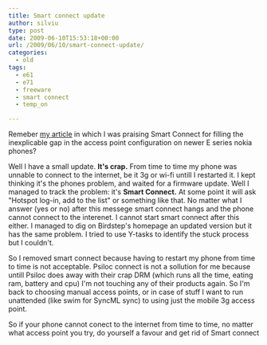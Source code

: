 ```yaml
---
title: Smart connect update
author: silviu
type: post
date: 2009-06-10T15:53:18+00:00
url: /2009/06/10/smart-connect-update/
categories:
  - old
tags:
  - e61
  - e71
  - freeware
  - smart connect
  - temp_on

---
```

Remeber [my article][1] in which I was praising Smart Connect for filling the inexplicable gap in the access point configuration on newer E series nokia phones?

Well I have a small update. **It's crap.** From time to time my phone was unnable to connect to the internet, be it 3g or wi-fi untill I restarted it. I kept thinking it's the phones problem, and waited for a firmware update. Well I managed to track the problem: it's **Smart Connect.** At some point it will ask "Hotspot log-in, add to the list" or something like that. No matter what I answer (yes or no) after this messege smart connect hangs and the phone cannot connect to the interenet. I cannot start smart connect after this either. I managed to dig on Birdstep's homepage an updated version but it has the same problem. I tried to use Y-tasks to identify the stuck process but I couldn't.

So I removed smart connect because having to restart my phone from time to time is not acceptable. Psiloc connect is not a sollution for me because untill Psiloc does away with their crap DRM (which runs all the time, eating ram, battery and cpu) I'm not touching any of their products again. So I'm back to choosing manual access points, or in case of stuff I want to run unattended (like swim for SyncML sync) to using just the mobile 3g access point.

So if your phone cannot conect to the internet from time to time, no matter what access point you try, do yourself a favour and get rid of Smart connect

 [1]: http://www.sgvulcan.com/access-point-groups-on-the-nokia-71/